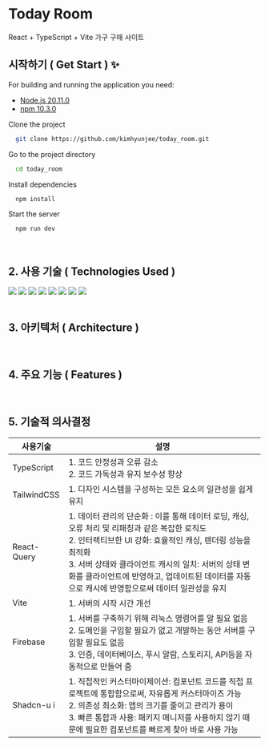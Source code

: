 
# Today Room

React + TypeScript + Vite 가구 구매 사이트
</br>

## 시작하기 ( Get Start ) ✨

For building and running the application you need:

 - [Node.js 20.11.0](https://nodejs.org/en)
 - [npm 10.3.0](https://nodejs.org/en)

Clone the project

```bash
  git clone https://github.com/kimhyunjee/today_room.git
```

Go to the project directory

```bash
  cd today_room
```

Install dependencies

```bash
  npm install
```

Start the server

```bash
  npm run dev
```
</br>

## 2. 사용 기술 ( Technologies Used )
<div>
  <img src="https://img.shields.io/badge/React-61DAFB?style=flat-square&logo=React&logoColor=white"/>
  <img src="https://img.shields.io/badge/Typescript-3178C6?style=flat-square&logo=Typescript&logoColor=white"/>
   <img src="https://img.shields.io/badge/Vite-646CFF?style=flat-square&logo=vite&logoColor=white"/>
   <img src="https://img.shields.io/badge/Firebase-FFCA28?style=flat-square&logo=Firebase&logoColor=white"/>
  <img src="https://img.shields.io/badge/React--Query-f04f3d?style=flat-square&logo=ReactQuery&logoColor=white"/>
  <img src="https://img.shields.io/badge/Context--API-61DAFB?style=flat-square&logo=React&logoColor=white"/>
  <img src="https://img.shields.io/badge/Tailwindcss-06B6D4?style=flat-square&logo=tailwindcss&logoColor=white"/>
  <img src="https://img.shields.io/badge/Shadcn/ui-000000?style=flat-square&logo=shadcnui&logoColor=white"/>


</div>
<!--
<div>
  <img src="https://img.shields.io/badge/Amazon_S3-569A31?style=flat-square&logo=amazons3&logoColor=white"/>
  <img src="https://img.shields.io/badge/Amazon_CloudFront-FF9900?style=flat-square&logo=amazonaws&logoColor=white"/>
  <img src="https://img.shields.io/badge/Amazon_Route53-8C4FFF?style=flat-square&logo=amazonroute53&logoColor=white"/>
</div>
-->
</br>

## 3. 아키텍처 ( Architecture )
</br>

## 4. 주요 기능 ( Features )
</br>

## 5. 기술적 의사결정
|사용기술|설명|
|------|---|
| TypeScript |1. 코드 안정성과 오류 감소 <br> 2. 코드 가독성과 유지 보수성 향상|
| TailwindCSS |1. 디자인 시스템을 구성하는 모든 요소의 일관성을 쉽게 유지|
| React-Query |1. 데이터 관리의 단순화 : 이를 통해 데이터 로딩, 캐싱, 오류 처리 및 리패칭과 같은 복잡한 로직도  <br> 2. 인터랙티브한 UI 강화: 효율적인 캐싱, 렌더링 성능을 최적화 <br> 3. 서버 상태와 클라이언트 캐시의 일치: 서버의 상태 변화를 클라이언트에 반영하고, 업데이트된 데이터를 자동으로 캐시에 반영함으로써 데이터 일관성을 유지 |
| Vite | 1. 서버의 시작 시간 개선|
| Firebase |1. 서버를 구축하기 위해 리눅스 명령어를 알 필요 없음 <br> 2. 도메인을 구입할 필요가 없고 개발하는 동안 서버를 구입할 필요도 없음  <br> 3. 인증, 데이터베이스, 푸시 알람, 스토리지, API등을 자동적으로 만들어 줌 |
| Shadcn-u i| 1. 직접적인 커스터마이제이션: 컴포넌트 코드를 직접 프로젝트에 통합함으로써, 자유롭게 커스터마이즈 가능 <br>  2. 의존성 최소화: 앱의 크기를 줄이고 관리가 용이 <br> 3. 빠른 통합과 사용: 패키지 매니저를 사용하지 않기 때문에 필요한 컴포넌트를 빠르게 찾아 바로 사용 가능|











